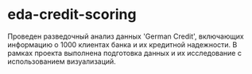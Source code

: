 # eda-credit-scoring

Проведен разведочный анализ данных 'German Credit', включающих информацию о 1000 клиентах банка и их кредитной надежности. В рамках проекта выполнена подготовка данных и их исследование с использованием визуализаций.
